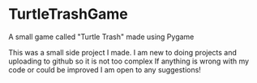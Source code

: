 # TurtleTrashGame
A small game called "Turtle Trash" made using Pygame

This was a small side project I made. I am new to doing projects and uploading to github so it is not too complex
If anything is wrong with my code or could be improved I am open to any suggestions!
